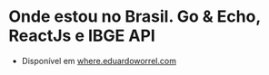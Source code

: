 # Onde estou no Brasil. Go & Echo, ReactJs e IBGE API 
- Disponível em [where.eduardoworrel.com](https://where.eduardoworrel.com)
